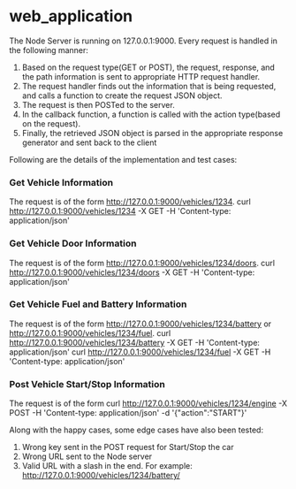# web_application

The Node Server is running on 127.0.0.1:9000. Every request is handled in the following manner:

1. Based on the request type(GET or POST), the request, response, and the path information is sent to appropriate HTTP request handler.
2. The request handler finds out the information that is being requested, and calls a function to create the request JSON object.
3. The request is then POSTed to the server.
4. In the callback function, a function is called with the action type(based on the request).
5. Finally, the retrieved JSON object is parsed in the appropriate response generator and sent back to the client

Following are the details of the implementation and test cases:

### Get Vehicle Information
The request is of the form http://127.0.0.1:9000/vehicles/1234.
curl http://127.0.0.1:9000/vehicles/1234 -X GET -H 'Content-type: application/json'

### Get Vehicle Door Information
The request is of the form http://127.0.0.1:9000/vehicles/1234/doors.
curl http://127.0.0.1:9000/vehicles/1234/doors -X GET -H 'Content-type: application/json'

### Get Vehicle Fuel and Battery Information
The request is of the form http://127.0.0.1:9000/vehicles/1234/battery or  http://127.0.0.1:9000/vehicles/1234/fuel.
curl http://127.0.0.1:9000/vehicles/1234/battery -X GET -H 'Content-type: application/json'
curl http://127.0.0.1:9000/vehicles/1234/fuel -X GET -H 'Content-type: application/json'

### Post Vehicle Start/Stop Information
The request is of the form curl http://127.0.0.1:9000/vehicles/1234/engine -X POST -H 'Content-type: application/json' -d '{"action":"START"}'

Along with the happy cases, some edge cases have also been tested:

1. Wrong key sent in the POST request for Start/Stop the car
2. Wrong URL sent to the Node server
3. Valid URL with a slash in the end. For example: http://127.0.0.1:9000/vehicles/1234/battery/
